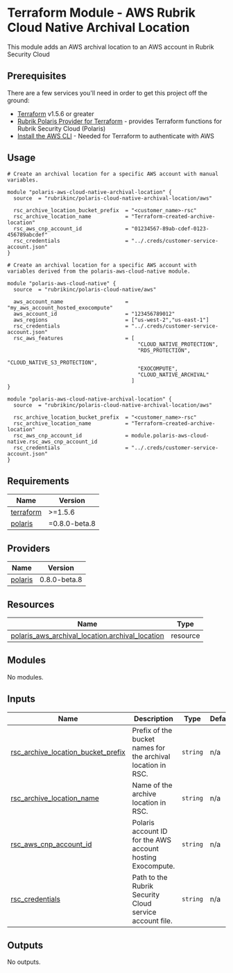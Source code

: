 # Terraform Module - AWS Rubrik Cloud Native Archival Location

This module adds an AWS archival location to an AWS account in Rubrik Security Cloud 

## Prerequisites

There are a few services you'll need in order to get this project off the ground:

- [Terraform](https://www.terraform.io/downloads.html) v1.5.6 or greater
- [Rubrik Polaris Provider for Terraform](https://github.com/rubrikinc/terraform-provider-polaris) - provides Terraform functions for Rubrik Security Cloud (Polaris)
- [Install the AWS CLI](https://docs.aws.amazon.com/cli/latest/userguide/getting-started-install.html) - Needed for Terraform to authenticate with AWS

## Usage

```hcl
# Create an archival location for a specific AWS account with manual variables.

module "polaris-aws-cloud-native-archival-location" {
  source  = "rubrikinc/polaris-cloud-native-archival-location/aws"

  rsc_archive_location_bucket_prefix  = "<customer_name>-rsc"
  rsc_archive_location_name           = "Terraform-created-archive-location"
  rsc_aws_cnp_account_id              = "01234567-89ab-cdef-0123-456789abcdef"
  rsc_credentials                     = "../.creds/customer-service-account.json"
}
```

```hcl
# Create an archival location for a specific AWS account with variables derived from the polaris-aws-cloud-native module.

module "polaris-aws-cloud-native" {
  source  = "rubrikinc/polaris-cloud-native/aws"
  
  aws_account_name                    = "my_aws_account_hosted_exocompute"
  aws_account_id                      = "123456789012"
  aws_regions                         = ["us-west-2","us-east-1"]
  rsc_credentials                     = "../.creds/customer-service-account.json"
  rsc_aws_features                    = [
                                          "CLOUD_NATIVE_PROTECTION",
                                          "RDS_PROTECTION",
                                          "CLOUD_NATIVE_S3_PROTECTION",
                                          "EXOCOMPUTE",
                                          "CLOUD_NATIVE_ARCHIVAL"
                                        ]
}

module "polaris-aws-cloud-native-archival-location" {
  source  = "rubrikinc/polaris-cloud-native-archival-location/aws"

  rsc_archive_location_bucket_prefix  = "<customer_name>-rsc"
  rsc_archive_location_name           = "Terraform-created-archive-location"
  rsc_aws_cnp_account_id              = module.polaris-aws-cloud-native.rsc_aws_cnp_account_id
  rsc_credentials                     = "../.creds/customer-service-account.json"
}
```

<!-- BEGIN_TF_DOCS -->


## Requirements

| Name | Version |
|------|---------|
| <a name="requirement_terraform"></a> [terraform](#requirement\_terraform) | >=1.5.6 |
| <a name="requirement_polaris"></a> [polaris](#requirement\_polaris) | =0.8.0-beta.8 |

## Providers

| Name | Version |
|------|---------|
| <a name="provider_polaris"></a> [polaris](#provider\_polaris) | 0.8.0-beta.8 |

## Resources

| Name | Type |
|------|------|
| [polaris_aws_archival_location.archival_location](https://registry.terraform.io/providers/rubrikinc/polaris/0.8.0-beta.8/docs/resources/aws_archival_location) | resource |

## Modules

No modules.

## Inputs

| Name | Description | Type | Default | Required |
|------|-------------|------|---------|:--------:|
| <a name="input_rsc_archive_location_bucket_prefix"></a> [rsc\_archive\_location\_bucket\_prefix](#input\_rsc\_archive\_location\_bucket\_prefix) | Prefix of the bucket names for the archival location in RSC. | `string` | n/a | yes |
| <a name="input_rsc_archive_location_name"></a> [rsc\_archive\_location\_name](#input\_rsc\_archive\_location\_name) | Name of the archive location in RSC. | `string` | n/a | yes |
| <a name="input_rsc_aws_cnp_account_id"></a> [rsc\_aws\_cnp\_account\_id](#input\_rsc\_aws\_cnp\_account\_id) | Polaris account ID for the AWS account hosting Exocompute. | `string` | n/a | yes |
| <a name="input_rsc_credentials"></a> [rsc\_credentials](#input\_rsc\_credentials) | Path to the Rubrik Security Cloud service account file. | `string` | n/a | yes |

## Outputs

No outputs.


<!-- END_TF_DOCS -->